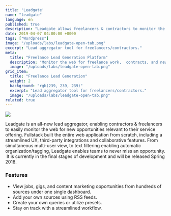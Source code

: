 ```yaml
---
title: 'Leadgate'
name: "leadgate"
language: en
published: true
description: "Leadgate allows freelancers & contractors to monitor the web for new opportunities."
date: 2019-04-07 04:00:00 +0000
tags: ["Wordpress"]
image: "/uploads/labs/leadgate-open-tab.png"
excerpt: "Lead aggregator tool for freelancers/contractors."
meta:
  title: "Freelance Lead Generation Platform"
  description: "Monitor the web for freelance work,  contracts, and new opportunities."
  image: "/uploads/labs/leadgate-open-tab.png"
grid_item:
  title: "Freelance Lead Generation"
  weight: 2
  background: "rgb(239, 239, 239)"
  excerpt: "Lead aggregator tool for freelancers/contractors."
  image: "/uploads/labs/leadgate-open-tab.png"
related: true
---
```

![](/uploads/labs/leadgate-open-tab.png)

Leadgate is an all-new lead aggregator, enabling contractors & freelancers to easily monitor the web for new opportunities relevant to their service offering. Fullstack built the entire web application from scratch, including a streamlined UX, third-party integrations and collaborative features. From simultaneous multi-user view, to text filtering enabling automatic organization/tagging, Leadgate enables teams to never miss an opportunity.  It is currently in the final stages of development and will be released Spring 2018.

### Features

*   View jobs, gigs, and content marketing opportunities from hundreds of sources under one single dashboard.
*   Add your own sources using RSS feeds.
*   Create your own queries or utilize presets.
*   Stay on track with a streamlined workflow.
